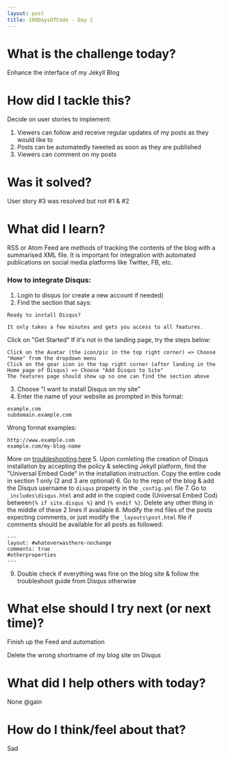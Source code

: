 ```yaml
---
layout: post
title: 100DaysOfCode - Day 2
---
```

# What is the challenge today?
Enhance the interface of my Jekyll Blog

# How did I tackle this?
Decide on user stories to implement:
1. Viewers can follow and receive regular updates of my posts as they would like to
2. Posts can be automatedly tweeted as soon as they are published
3. Viewers can comment on my posts

# Was it solved?
User story #3 was resolved but not #1 & #2

# What did I learn?
RSS or Atom Feed are methods of tracking the contents of the blog with a summarised XML file. 
It is important for integration with automated publications on social media platforms like Twitter, FB, etc.

### How to integrate Disqus:
1. Login to disqus (or create a new account if needed)
2. Find the section that says:

```
Ready to install Disqus?

It only takes a few minutes and gets you access to all features.
```

Click on "Get Started"
If it's not in the landing page, try the steps below:

```
Click on the Avatar (the icon/pic in the top right corner) => Choose "Home" from the dropdown menu
Click on the gear icon in the top right corner (after landing in the Home page of Disqus) => Choose "Add Disqus to Site" 
The features page should show up so one can find the section above
```

3. Choose "I want to install Disqus on my site"
4. Enter the name of your website as prompted in this format:

```
example.com 
subdomain.example.com
```
Wrong format examples:

```
http://www.example.com 
example.com/my-blog-name
```

More on [troubleshooting here](https://help.disqus.com/customer/portal/articles/472007-i-m-receiving-the-message-%22we-were-unable-to-load-disqus-%22)
5. Upon comleting the creation of Disqus installation by accepting the policy & selecting Jekyll platform, 
find the "Universal Embed Code" in the installation instruction. Copy the entire code in section 1 only (2 and 3 are optional)
6. Go to the repo of the blog & add the Disqus username to `disqus` property in the `_config.yml` file
7. Go to `_includes\disqus.html` and add in the copied code (Universal Embed Cod) between`{% if site.disqus %}` and `{% endif %}`.
Delete any other thing in the middle of these 2 lines if available
8. Modify the md files of the posts expecting comments, or just modify the `_layouts\post.html` file if comments should be available for all posts as followed:

```
---
layout: #whateverwasthere-nochange
comments: true
#otherproperties
---
```

9. Double check if everything was fine on the blog site & follow the troubleshoot guide from Disqus otherwise

# What else should I try next (or next time)?
Finish up the Feed and automation

Delete the wrong shortname of my blog site on Disqus

# What did I help others with today?
None @gain

# How do I think/feel about that?
Sad
